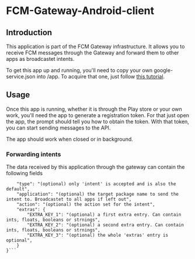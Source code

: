 # FCM-Gateway-Android-client

## Introduction

This application is part of the FCM Gateway infrastructure.
It allows you to receive FCM messages through the Gateway and forward them to other apps
as broadcastet intents.

To get this app up and running, you'll need to copy your own google-service.json into /app.
To acquire that one, just follow [this tutorial](https://firebase.google.com/docs/android/setup?hl=de#console).

## Usage
Once this app is running, whether it is through the Play store or your own work, you'll need
the app to generate a registration token. For that just open the app, the prompt should tell you how to 
obtain the token.
With that token, you can start sending messages to the API.

The app should work when closed or in background.

### Forwarding intents

The data received by this application through the gateway can contain the following fields

```{
    "type": "(optional) only 'intent' is accepted and is also the default",
    "application": "(optional) the target package name to send the intent to. Broadcastet to all apps if left out",
    "action": "(optional) the action set for the intent",
    "extras": {
        "EXTRA_KEY_1": "(optional) a first extra entry. Can contain ints, floats, booleans or strnings",
        "EXTRA_KEY_2": "(optional) a second extra entry. Can contain ints, floats, booleans or strnings",
        "EXTRA_KEY_3": "(optional) the whole 'extras' entry is optional",
    }
}```